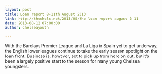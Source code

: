 ```yaml
---
layout: post
title: Loan report 8-11th August 2013
link: http://thechels.net/2013/08/the-loan-report-august-8-11
date: 2013-08-12 07:00:00
author: chelseayouth

---
```


With the Barclays Premier League and La Liga in Spain yet to get underway, the English lower leagues continue to take the early season spotlight on the loan front. Business is, however, set to pick up from here on out, but it’s been a largely positive start to the season for many young Chelsea youngsters.